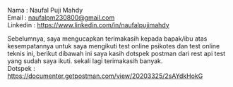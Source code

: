 Nama : Naufal Puji Mahdy <br>
Email : naufalpm230800@gmail.com <br>
Linkedin : https://www.linkedin.com/in/naufalpujimahdy <br>

Sebelumnya, saya mengucapkan terimakasih kepada bapak/ibu atas kesempatannya untuk saya mengikuti test online psikotes dan test online teknis ini, berikut dibawah ini saya kasih dotspek postman dari rest api test yang sudah saya ikuti. sekali lagi terimakasih banyak. <br>
Dotspek : https://documenter.getpostman.com/view/20203325/2sAYdkHokG
